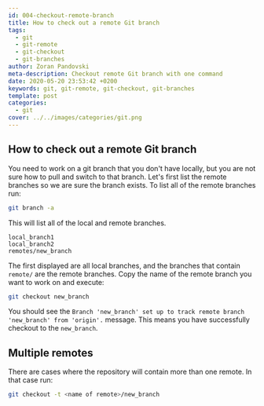 ```yaml
---
id: 004-checkout-remote-branch
title: How to check out a remote Git branch
tags:
  - git
  - git-remote
  - git-checkout
  - git-branches
author: Zoran Pandovski
meta-description: Checkout remote Git branch with one command
date: 2020-05-20 23:53:42 +0200
keywords: git, git-remote, git-checkout, git-branches
template: post
categories:
  - git
cover: ../../images/categories/git.png
---
```


## How to check out a remote Git branch

You need to work on a git branch that you don't have locally, but you are not sure how to pull and switch to that branch.
Let's first list the remote branches so we are sure the branch exists. To list all of the remote branches run:

```bash
git branch -a
```

This will list all of the local and remote branches. 

```
local_branch1
local_branch2
remotes/new_branch
```

The first displayed are all local branches, and the branches that contain `remote/` are the remote branches.
Copy the name of the remote branch you want to work on and execute:

```bash
git checkout new_branch
```

You should see the `Branch 'new_branch' set up to track remote branch 'new_branch' from 'origin'.` message. This means you have successfully checkout to the  `new_branch`. 

## Multiple remotes

There are cases where the repository will contain more than one remote. In that case run:

```bash
git checkout -t <name of remote>/new_branch
```




